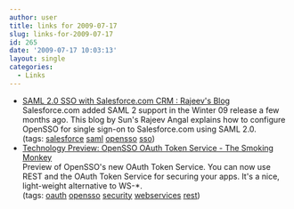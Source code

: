 ```yaml
---
author: user
title: links for 2009-07-17
slug: links-for-2009-07-17
id: 265
date: '2009-07-17 10:03:13'
layout: single
categories:
  - Links
---
```


*   [SAML 2.0 SSO with Salesforce.com CRM : Rajeev's Blog](http://blogs.sun.com/rangal/entry/saml2_salesforce_com)  
    Salesforce.com added SAML 2 support in the Winter 09 release a few months ago. This blog by Sun's Rajeev Angal explains how to configure OpenSSO for single sign-on to Salesforce.com using SAML 2.0.  
    (tags: [salesforce](http://delicious.com/superpat/salesforce) [saml](http://delicious.com/superpat/saml) [opensso](http://delicious.com/superpat/opensso) [sso](http://delicious.com/superpat/sso))  
*   [Technology Preview: OpenSSO OAuth Token Service - The Smoking Monkey](http://blogs.sun.com/raskin/entry/technology_preview_opensso_oauth_token)  
    Preview of OpenSSO's new OAuth Token Service. You can now use REST and the OAuth Token Service for securing your apps. It's a nice, light-weight alternative to WS-*.  
    (tags: [oauth](http://delicious.com/superpat/oauth) [opensso](http://delicious.com/superpat/opensso) [security](http://delicious.com/superpat/security) [webservices](http://delicious.com/superpat/webservices) [rest](http://delicious.com/superpat/rest))  
